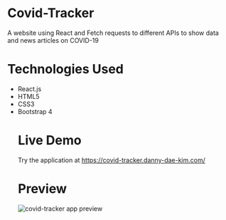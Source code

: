 # Covid-Tracker
A website using React and Fetch requests to different APIs to show data and news articles on COVID-19

# Technologies Used
<ul>
  <li>React.js</li>
  <li>HTML5</li>
  <li>CSS3</li>
  <li>Bootstrap 4</li>

  # Live Demo
Try the application at <a href="https://covid-tracker.danny-dae-kim.com/">https://covid-tracker.danny-dae-kim.com/</a>

# Preview
<div class="center-img">
  <img src="./src/assets/images/covid-tracker.gif" alt="covid-tracker app preview">
</div>
